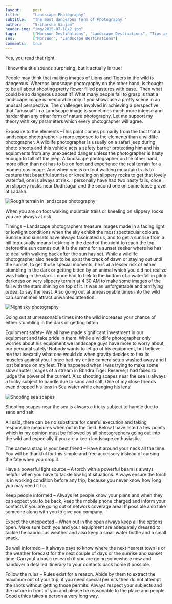 ```yaml
---
layout:     post
title:      "Landscape Photography"
subtitle:   "The most dangerous form of Photography "
author:     "Sriharsha Ganjam"
header-img: "img/2015-07-18/2.jpg"
tags:		["Monsoon Destinations", "Landscape Destinations", "Tips and Tricks"]
seo:		["Monsoon", "Landscape Destinations"]
comments:   true
---
```



<p>Yes, you read that right.</p>

<p>I know the title sounds surprising, but it actually is true!</p>

<p>People may think that making images of Lions and Tigers in the wild is dangerous. Whereas landscape photography on the other hand, is thought to be all about shooting pretty flower filled pastures with ease.. Then what could be so dangerous about it? What many people fail to grasp is that a landscape image is memorable only if you showcase a pretty scene in an unusual perspective. The challenges involved in  achieving  a perspective that “unusual”  in a Landscape image is sometimes much more intense and harder than any other form of nature photography. Let me support my theory with key parameters which every photographer will agree.</p>

<p>Exposure to the elements –This point comes primarily from the fact that a landscape photographer is more exposed to the elements than a wildlife photographer. A wildlife photographer is usually on a safari jeep during photo shoots and this vehicle acts a safety barrier protecting him and his equipments from any unexpected danger unless the photographer is hasty enough to fall off the jeep. A landscape photographer on the other hand, more often than not has to be on foot and experience the real terrain for a momentous image. And when one is on foot walking mountain trails to capture that beautiful sunrise or kneeling on slippery rocks to get that lovely waterfall, one is always at risk. I personally have had two nasty falls, once on slippery rocks near Dudhsagar and the second one on some loose gravel at Ladakh.</p>

<img src="{{ site.baseurl}}/img/2015-07-18/1.jpg" alt="Rough terrain in landscape photography">
<p>When you are on foot walking mountain trails or kneeling on slippery rocks you are always at risk</p>

<p>Timings – Landscape photographers treasure images made in a fading light or lowlight conditions when the sky exhibit the most spectacular colours. Sunrise and sunsets have always fascinated us, and to get a sunrise from a hill top usually means trekking in the dead of the night to reach the top before the sun comes out, it is the same for a sunset seeker where he has to deal with walking back after the sun has set. While a wildlife photographer also needs to be up at the crack of dawn or staying out until the sunset, to get those special moments, he is at a lesser risk of either stumbling in the dark or getting bitten by an animal which you did not realize was hiding in the dark. I once had to trek to the bottom of a waterfall in pitch darkness on very slippery terrain at 4:30 AM to make some images of the fall with the stars shining on top of it. It was an unforgettable and terrifying ordeal to say the least. Also going out at unreasonable times into the wild can sometimes attract unwanted attention.</p>

<img src="{{ site.baseurl}}/img/2015-07-18/2.jpg" alt="Night sky photography">
<p>Going out at unreasonable times into the wild increases your chance of either stumbling in the dark or getting bitten</p>

<p>Equipment safety- We all have made significant investment in our equipment and take pride in them. While a wildlife photographer only worries about his equipment we landscape guys have more to worry about, our personal safety! Nobody wants to let go of his equipment, but believe me that isexactly what one would do when gravity decides to flex its muscles against you. I once had my entire camera setup washed away and I lost balance on my feet. This happened when I was trying to make some slow shutter images of a stream in Bhadra Tiger Reserve, I had failed to judge the power of the current. Also shooting scapes near the sea is always a tricky subject to handle due to sand and salt. One of my close friends even dropped his lens in Sea water while changing his lens!</p>

<img src="{{ site.baseurl}}/img/2015-07-18/3.jpg" alt="Shooting sea scapes">
<p>Shooting scapes near the sea is always a tricky subject to handle due to sand and salt</p>

<p>All said, there can be no substitute for careful execution and taking responsible measures when out in the field. Below I have listed a few points which in my opinion must be followed by all photographers going out into the wild and especially if you are a keen landscape enthusiastic.</p>

<p>The camera strap is your best friend – Have it around your neck all the time. You will be thankful for this simple and free accessory instead of cursing the fate when you drop it.</p>

<p>Have a powerful light source – A torch with a powerful beam is always helpful when you have to tackle low light situations. Always ensure the torch is in working condition before any trip, because you never know how long you may need it for.</p>

<p>Keep people informed – Always let people know your plans and when they can expect you to be back, keep the mobile phone charged and inform your contacts if you are going out of network coverage area. If possible also take someone along with you to give you company.</p>

<p>Expect the unexpected – When out in the open always keep all the options open. Make sure both you and your equipment are adequately dressed to tackle the capricious weather and also keep a small water bottle and a small snack.</p>

<p>Be well informed – It always pays to know where the next nearest town is or the weather forecast for the next couple of days or the sunrise and sunset time. Carryout a basic research if you are going somewhere new and handover a detailed itinerary to your contacts back home if possible.</p>

<p>Follow the rules – Rules exist for a reason. Abide by them to extract the maximum out of your trip, if you need special permits then do not attempt the shots without getting those permits. Always respect your subjects and the nature in front of you and please be reasonable to the place and people. Good ethics takes a person a very long way.</p>





